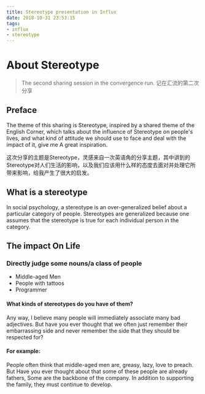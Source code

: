 ```yaml
---
title: Stereotype presentation in Influx
date: 2018-10-31 23:53:15
tags: 
- influx 
- stereotype
---
```


# About Stereotype
> The second sharing session in the convergence run. 
  记在汇流的第二次分享

## Preface
   The theme of this sharing is Stereotype, inspired by a shared theme of the English Corner, which talks about the influence of Stereotype on people's lives, and what kind of attitude we should use to face and deal with the impact of it, give me A great inspiration.
   
   这次分享的主题是Stereotype，灵感来自一次英语角的分享主题，其中讲到的Stereotype对人们生活的影响，以及我们应该用什么样的态度去面对并处理它所带来影响，给我产生了很大的启发。

## What is a stereotype
In social psychology, a stereotype is an over-generalized belief about a particular category of people. Stereotypes are generalized because one assumes that the stereotype is true for each individual person in the category.
 
## The impact On Life
### Directly judge some nouns/a class of people

- Middle-aged Men
- People with tattoos
- Programmer

#### What kinds of stereotypes do you have of them?

Any way, I believe many people will immediately associate many bad adjectives. But have you ever thought that we often just remember their embarrassing side and never remember the side that they should be respected for?

#### For example:
People often think that middle-aged men are, greasy, lazy, love to preach. But Have you ever thought about that some of these people are already fathers, Some are the backbone of the company. In addition to supporting the family, they must continue to develop.

 








